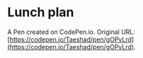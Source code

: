 # Lunch plan

A Pen created on CodePen.io. Original URL: [https://codepen.io/Taeshad/pen/gOPvLrd](https://codepen.io/Taeshad/pen/gOPvLrd).


